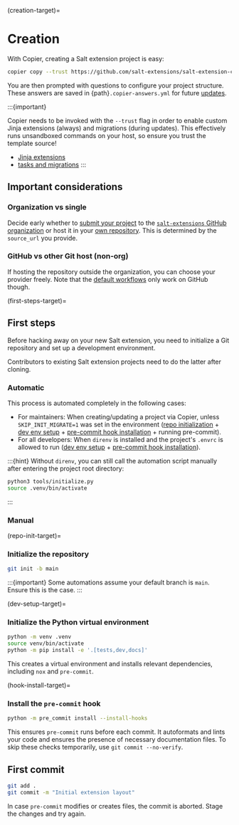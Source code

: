 (creation-target)=
# Creation

With Copier, creating a Salt extension project is easy:

```bash
copier copy --trust https://github.com/salt-extensions/salt-extension-copier my-awesome-new-saltext
```

You are then prompted with questions to configure your project structure. These answers are saved in {path}`.copier-answers.yml` for future [updates](update-target).

:::{important}

Copier needs to be invoked with the `--trust` flag in order to enable
custom Jinja extensions (always) and migrations (during updates).
This effectively runs unsandboxed commands on your host,
so ensure you trust the template source!

* [Jinja extensions][jinja-exts]
* [tasks and migrations][tasks-migrations]
:::

## Important considerations

### Organization vs single
Decide early whether to [submit your project](submitting-target) to the [`salt-extensions` GitHub organization](gh-org-ref) or host it in your [own repository](required-secrets-target). This is determined by the `source_url` you provide.

### GitHub vs other Git host (non-org)
If hosting the repository outside the organization, you can choose your provider freely. Note that the [default workflows](workflows-target) only work on GitHub though.

(first-steps-target)=
## First steps
Before hacking away on your new Salt extension, you need to initialize a Git repository and set up a development environment.

Contributors to existing Salt extension projects need to do the latter after cloning.

### Automatic
This process is automated completely in the following cases:

* For maintainers: When creating/updating a project via Copier, unless `SKIP_INIT_MIGRATE=1` was set in the environment ([repo initialization](repo-init-target) + [dev env setup](dev-setup-target) + [pre-commit hook installation](hook-install-target) + running pre-commit).
* For all developers: When `direnv` is installed and the project's `.envrc` is allowed to run ([dev env setup](dev-setup-target) + [pre-commit hook installation](hook-install-target)).

:::{hint}
Without `direnv`, you can still call the automation script manually after entering the project root directory:

```bash
python3 tools/initialize.py
source .venv/bin/activate
```
:::

### Manual
(repo-init-target)=
### Initialize the repository
```bash
git init -b main
```

:::{important}
Some automations assume your default branch is `main`. Ensure this is the case.
:::

(dev-setup-target)=
### Initialize the Python virtual environment
```bash
python -m venv .venv
source venv/bin/activate
python -m pip install -e '.[tests,dev,docs]'
```

This creates a virtual environment and installs relevant dependencies, including `nox` and `pre-commit`.

(hook-install-target)=
### Install the `pre-commit` hook
```bash
python -m pre_commit install --install-hooks
```

This ensures `pre-commit` runs before each commit. It autoformats and lints your code and ensures the presence of necessary documentation files. To skip these checks temporarily, use `git commit --no-verify`.

## First commit
```bash
git add .
git commit -m "Initial extension layout"
```

In case `pre-commit` modifies or creates files, the commit is aborted. Stage the changes and try again.

[jinja-exts]: https://github.com/salt-extensions/salt-extension-copier/blob/main/jinja_extensions/saltext.py
[tasks-migrations]: https://github.com/salt-extensions/salt-extension-copier/blob/main/copier.yml
